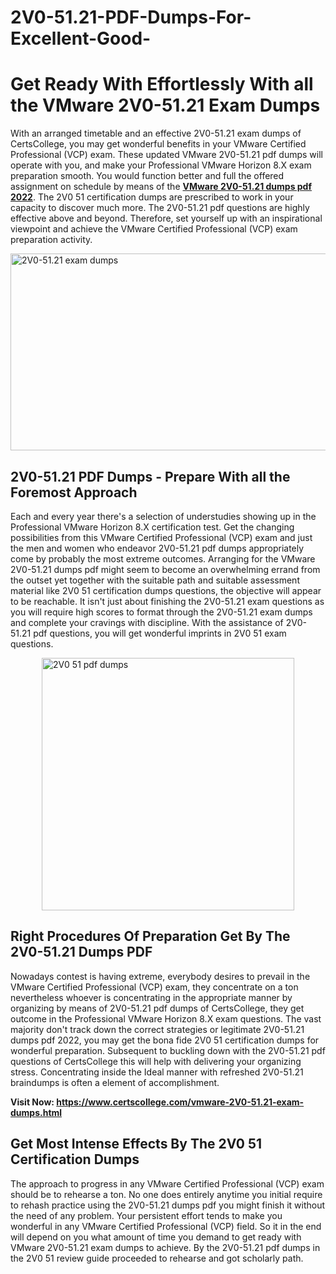 # 2V0-51.21-PDF-Dumps-For-Excellent-Good-<h1><strong>Get Ready With Effortlessly With all the VMware 2V0-51.21 Exam Dumps&nbsp;</strong></h1>
<p><span style="font-weight: 400;">With an arranged timetable and an effective  2V0-51.21 exam dumps of CertsCollege, you may get wonderful benefits in your VMware Certified Professional (VCP) exam. These updated VMware 2V0-51.21 pdf dumps will operate with you, and make your Professional VMware Horizon 8.X exam preparation smooth. You would function better and full the offered assignment on schedule by means of the <strong><a href="https://www.certscollege.com/vmware-2V0-51.21-exam-dumps.html">VMware 2V0-51.21 dumps pdf 2022</a></strong>. The 2V0 51 certification dumps are prescribed to work in your capacity to discover much more. The  2V0-51.21 pdf questions are highly effective above and beyond. Therefore, set yourself up with an inspirational viewpoint and achieve the VMware Certified Professional (VCP) exam preparation activity.&nbsp;</span></p>
<p><span style="font-weight: 400;"><img style="display: block; margin-left: auto; margin-right: auto;" src="https://i.ibb.co/CPDK3ps/Yellow-and-Blue-Initiative-Blog-Banner.png" alt="2V0-51.21 exam dumps" width="559" height="315" /></span></p>
<h2><strong>2V0-51.21 PDF Dumps - Prepare With all the Foremost Approach</strong></h2>
<p><span style="font-weight: 400;">Each and every year there's a selection of understudies showing up in the Professional VMware Horizon 8.X certification test. Get the changing possibilities from this VMware Certified Professional (VCP) exam and just the men and women who endeavor 2V0-51.21 pdf dumps appropriately come by probably the most extreme outcomes. Arranging for the VMware 2V0-51.21 dumps pdf might seem to become an overwhelming errand from the outset yet together with the suitable path and suitable assessment material like 2V0 51 certification dumps questions, the objective will appear to be reachable. It isn't just about finishing the 2V0-51.21 exam questions as you will require high scores to format through the 2V0-51.21 exam dumps and complete your cravings with discipline. With the assistance of 2V0-51.21 pdf questions, you will get wonderful imprints in 2V0 51 exam questions.</span></p>
<p><span style="font-weight: 400;"><a href="https://tinyurl.com/mr42td4b"><img style="display: block; margin-left: auto; margin-right: auto;" src="https://i.ibb.co/9tMrhdY/Teacher-Appreciation-Invitation.png" alt="2V0 51 pdf dumps " width="404" height="404" /></a></span></p>
<h2><strong>Right Procedures Of Preparation Get By The 2V0-51.21 Dumps PDF</strong></h2>
<p><span style="font-weight: 400;">Nowadays contest is having extreme, everybody desires to prevail in the VMware Certified Professional (VCP) exam, they concentrate on a ton nevertheless whoever is concentrating in the appropriate manner by organizing by means of 2V0-51.21 pdf dumps of CertsCollege, they get outcome in the Professional VMware Horizon 8.X exam questions. The vast majority don't track down the correct strategies or legitimate 2V0-51.21 dumps pdf 2022, you may get the bona fide 2V0 51 certification dumps for wonderful preparation. Subsequent to buckling down with the  2V0-51.21 pdf questions of CertsCollege this will help with delivering your organizing stress. Concentrating inside the Ideal manner with refreshed 2V0-51.21 braindumps is often a element of accomplishment.</span></p>
<p><span style="font-weight: 400;"><strong>Visit Now: <a href="https://www.certscollege.com/vmware-2V0-51.21-exam-dumps.html">https://www.certscollege.com/vmware-2V0-51.21-exam-dumps.html</a></strong></span></p>
<h2><strong>Get Most Intense Effects By The 2V0 51 Certification Dumps</strong></h2>
<p><span style="font-weight: 400;">The approach to progress in any VMware Certified Professional (VCP) exam should be to rehearse a ton. No one does entirely anytime you initial require to rehash practice using the 2V0-51.21 dumps pdf you might finish it without the need of any problem. Your persistent effort tends to make you wonderful in any VMware Certified Professional (VCP) field. So it in the end will depend on you what amount of time you demand to get ready with VMware 2V0-51.21 exam dumps to achieve. By the 2V0-51.21 pdf dumps in the 2V0 51 review guide proceeded to rehearse and got scholarly path.</span></p>
